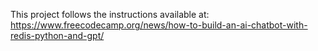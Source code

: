 This project follows the instructions available at:
https://www.freecodecamp.org/news/how-to-build-an-ai-chatbot-with-redis-python-and-gpt/